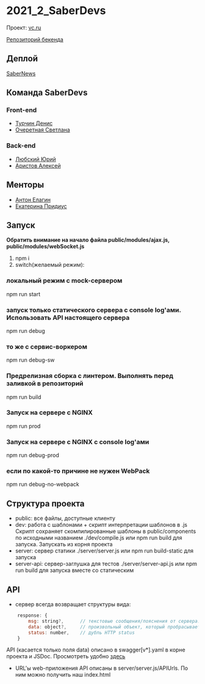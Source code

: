 # 2021_2_SaberDevs
Проект: [vc.ru](https://vc.ru)

[Репозиторий бекенда](https://github.com/go-park-mail-ru/2021_2_SaberDevs)

## Деплой
[SaberNews](https://sabernews.ru)

## Команда SaberDevs
### Front-end
- [Турчин Денис](https://github.com/Denactive)
- [Очеретная Светлана](https://github.com/Svetlanlka)
### Back-end
- [Любский Юрий](https://github.com/yurij-lyubskij)
- [Аристов Алексей](https://github.com/MollenAR)

## Менторы
- [Антон Елагин](https://github.com/AntonElagin)
- [Екатерина Придиус](https://github.com/pringleskate)

## Запуск
**Обратить внимание на начало файла public/modules/ajax.js, public/modules/webSocket.js**
  1. npm i
  2. switch(желаемый режим):
  ### локальный режим с mock-сервером
  npm run start
  ### запуск только статического сервера с console log'ами. Использовать API настоящего сервера
  npm run debug
  ### то же с сервис-воркером
  npm run debug-sw
  ### Предрелизная сборка с линтером. Выполнять перед заливкой в репозиторий
  npm run build
  ### Запуск на сервере с NGINX
  npm run prod
  ### Запуск на сервере с NGINX с console log'ами
  npm run debug-prod
  ### если по какой-то причине не нужен WebPack
  npm run debug-no-webpack

## Структура проекта
- public: все файлы, доступные клиенту
- dev: работа с шаблонами + скрипт интерпретации шаблонов в .js
  Скрипт сохраняет скомпилированные шаблоны в public/components по исходными названием
  ./dev/compile.js или npm run build для запуска. Запускать из корня проекта
- server: сервер статики
  ./server/server.js или npm run build-static для запуска
- server-api: сервер-заглушка для тестов
  ./server/server-api.js или npm run build для запуска вместе со статическим

## API
- сервер всегда возвращает структуры вида:
```javascript
    response: {
        msg: string?,      // текстовые сообщения/пояснения от сервера. Позволяет не нарушать http-rest Content-Type: application/json
        data: object?,     // произвольный объект, который пробрасывается в пропсы компонента по окончанию выполнения запроса
        status: number,    // дубль HTTP status
    }
```
API (касается только поля data) описано в swagger[v*].yaml в корне проекта и JSDoc. Просмотреть удобно [здесь](https://editor.swagger.io)
- URL'ы web-приложения API описаны в server/server.js/APIUrls. По ним можно получить наш index.html


